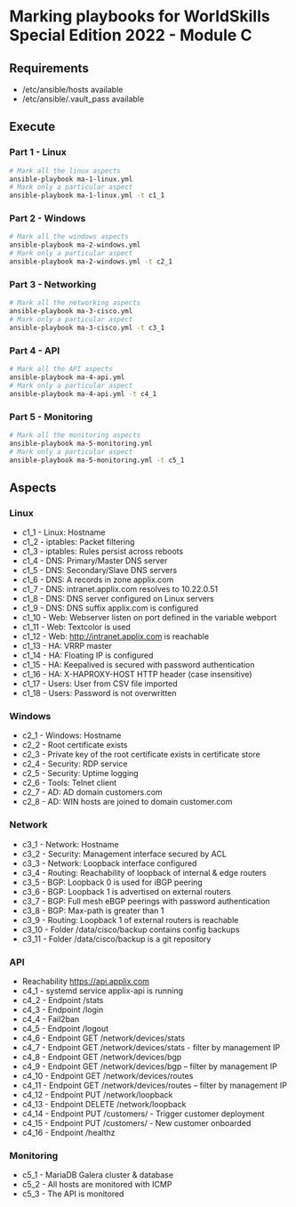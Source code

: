 # Marking playbooks for WorldSkills Special Edition 2022 - Module C
## Requirements
* /etc/ansible/hosts available
* /etc/ansible/.vault_pass available

## Execute
### Part 1 - Linux
```bash
# Mark all the linux aspects
ansible-playbook ma-1-linux.yml
# Mark only a particular aspect
ansible-playbook ma-1-linux.yml -t c1_1
```
### Part 2 - Windows
```bash
# Mark all the windows aspects
ansible-playbook ma-2-windows.yml
# Mark only a particular aspect
ansible-playbook ma-2-windows.yml -t c2_1
```
### Part 3 - Networking
```bash
# Mark all the networking aspects
ansible-playbook ma-3-cisco.yml
# Mark only a particular aspect
ansible-playbook ma-3-cisco.yml -t c3_1
```
### Part 4 - API
```bash
# Mark all the API aspects
ansible-playbook ma-4-api.yml
# Mark only a particular aspect
ansible-playbook ma-4-api.yml -t c4_1
```
### Part 5 - Monitoring
```bash
# Mark all the monitoring aspects
ansible-playbook ma-5-monitoring.yml
# Mark only a particular aspect
ansible-playbook ma-5-monitoring.yml -t c5_1
```

## Aspects
### Linux
* c1_1 - Linux: Hostname
* c1_2 - iptables: Packet filtering
* c1_3 - iptables: Rules persist across reboots
* c1_4 - DNS: Primary/Master DNS server
* c1_5 - DNS: Secondary/Slave DNS servers
* c1_6 - DNS: A records in zone applix.com
* c1_7 - DNS: intranet.applix.com resolves to 10.22.0.51
* c1_8 - DNS: DNS server configured on Linux servers
* c1_9 - DNS: DNS suffix applix.com is configured
* c1_10 - Web: Webserver listen on port defined in the variable webport
* c1_11 - Web: Textcolor is used
* c1_12 - Web: http://intranet.applix.com is reachable
* c1_13 - HA: VRRP master
* c1_14 - HA: Floating IP is configured
* c1_15 - HA: Keepalived is secured with password authentication
* c1_16 - HA: X-HAPROXY-HOST HTTP header (case insensitive)
* c1_17 - Users: User from CSV file imported
* c1_18 - Users: Password is not overwritten

### Windows
* c2_1 - Windows: Hostname
* c2_2 - Root certificate exists
* c2_3 - Private key of the root certificate exists in certificate store
* c2_4 - Security: RDP service
* c2_5 - Security: Uptime logging
* c2_6 - Tools: Telnet client
* c2_7 - AD: AD domain customers.com
* c2_8 - AD: WIN hosts are joined to domain customer.com

### Network
* c3_1 - Network: Hostname
* c3_2 - Security: Management interface secured by ACL
* c3_3 - Network: Loopback interface configured
* c3_4 - Routing: Reachability of loopback of internal & edge routers
* c3_5 - BGP: Loopback 0 is used for iBGP peering
* c3_6 - BGP: Loopback 1 is advertised on external routers
* c3_7 - BGP: Full mesh eBGP peerings with password authentication
* c3_8 - BGP: Max-path is greater than 1
* c3_9 - Routing: Loopback 1 of external routers is reachable
* c3_10 - Folder /data/cisco/backup contains config backups
* c3_11 - Folder /data/cisco/backup is a git repository

### API
* Reachability https://api.applix.com
* c4_1 - systemd service applix-api is running
* c4_2 - Endpoint /stats
* c4_3 - Endpoint /login
* c4_4 - Fail2ban
* c4_5 - Endpoint /logout
* c4_6 - Endpoint GET /network/devices/stats
* c4_7 - Endpoint GET /network/devices/stats - filter by management IP
* c4_8 - Endpoint GET /network/devices/bgp
* c4_9 - Endpoint GET /network/devices/bgp – filter by management IP
* c4_10 - Endpoint GET /network/devices/routes
* c4_11 - Endpoint GET /network/devices/routes – filter by management IP
* c4_12 - Endpoint PUT /network/loopback
* c4_13 - Endpoint DELETE /network/loopback
* c4_14 - Endpoint PUT /customers/ - Trigger customer deployment
* c4_15 - Endpoint PUT /customers/ - New customer onboarded
* c4_16 - Endpoint /healthz

### Monitoring
* c5_1 - MariaDB Galera cluster & database
* c5_2 - All hosts are monitored with ICMP
* c5_3 - The API is monitored
